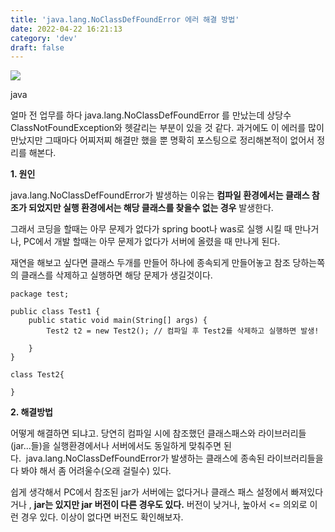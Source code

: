 ```yaml
---
title: 'java.lang.NoClassDefFoundError 에러 해결 방법'
date: 2022-04-22 16:21:13
category: 'dev'
draft: false
---
```


![](https://blog.kakaocdn.net/dn/b99FZl/btqxvL4HPMn/bE4SBflzehwKPaz2N6TZFk/img.png)

java

얼마 전 업무를 하다 java.lang.NoClassDefFoundError 를 만났는데 상당수 ClassNotFoundException와 헷갈리는 부분이 있을 것 같다. 과거에도 이 에러를 많이 만났지만 그때마다 어찌저찌 해결만 했을 뿐 명확히 포스팅으로 정리해본적이 없어서 정리를 해본다. 

**1\. 원인** 

java.lang.NoClassDefFoundError가 발생하는 이유는 **컴파일 환경에서는 클래스 참조가 되었지만 실행 환경에서는 해당 클래스를 찾을수 없는 경우** 발생한다.

그래서 코딩을 할때는 아무 문제가 없다가 spring boot나 was로 실행 시킬 때 만나거나, PC에서 개발 할때는 아무 문제가 없다가 서버에 올렸을 때 만나게 된다. 

재연을 해보고 싶다면 클래스 두개를 만들어 하나에 종속되게 만들어놓고 참조 당하는쪽의 클래스를 삭제하고 실행하면 해당 문제가 생길것이다. 

    package test;
    
    public class Test1 {
    	public static void main(String[] args) {
    		Test2 t2 = new Test2(); // 컴파일 후 Test2를 삭제하고 실행하면 발생!
    		
    	}
    }
    
    class Test2{
    	
    }

**2\. 해결방법**

어떻게 해결하면 되냐고. 당연히 컴파일 시에 참조했던 클래스패스와 라이브러리들(jar...들)을 실행환경에서나 서버에서도 동일하게 맞춰주면 된다.  java.lang.NoClassDefFoundError가 발생하는 클래스에 종속된 라이브러리들을 다 봐야 해서 좀 어려울수(오래 걸릴수) 있다. 

쉽게 생각해서 PC에서 참조된 jar가 서버에는 없다거나 클래스 패스 설정에서 빠져있다거나 , **jar는 있지만 jar 버전이 다른 경우도 있다.** 버전이 낮거나, 높아서 <= 의외로 이런 경우 있다. 이상이 없다면 버전도 확인해보자.
